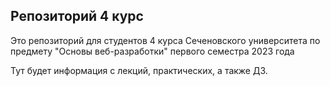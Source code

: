 ## Репозиторий 4 курс

Это репозиторий для студентов 4 курса Сеченовского университета по предмету "Основы веб-разработки" первого семестра 2023 года

Тут будет информация с лекций, практических, а также ДЗ.
